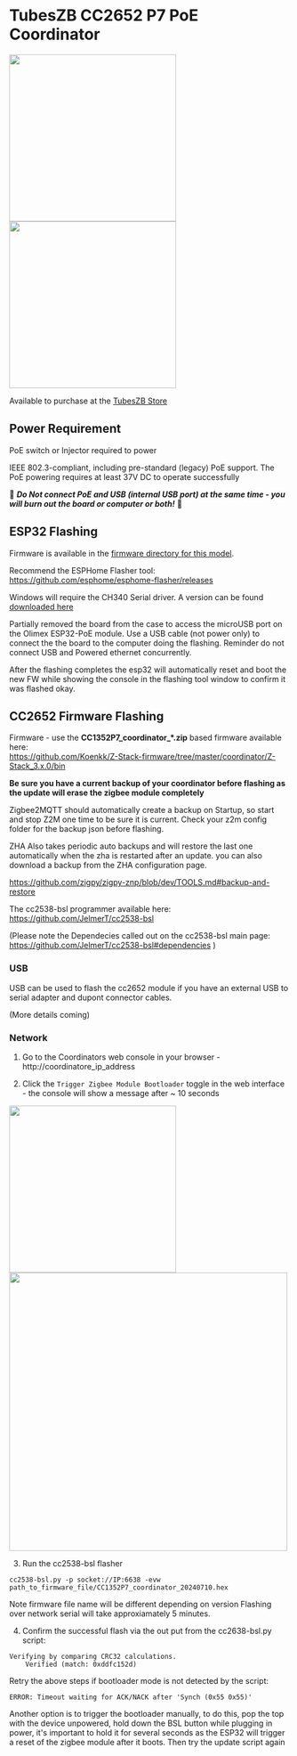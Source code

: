 # TubesZB CC2652 P7 PoE Coordinator

<p float="left">
 <img src="https://github.com/tube0013/tube_gateways/raw/main/models/current/tubeszb-cc2652-poe-2022/images/tubeszb-cc2652-poe-2022.webp" width="300" height = "300">
 <img src="https://github.com/tube0013/tube_gateways/raw/main/models/current/tubeszb-cc2652-poe-2022/images/tubeszb-cc2652-poe-2022_open.webp" width="300" height="300">
 </p>

 Available to purchase at the [TubesZB Store](https://tubeszb.com/product/cc2652p7-zigbee-to-poe-coordinator-2023/) 

## Power Requirement
PoE switch or Injector required to power

IEEE 802.3-compliant, including pre-standard (legacy) PoE support. The PoE powering requires at least 37V DC to operate successfully

🔴 **_Do Not connect PoE and USB (internal USB port) at the same time - you will burn out the board or computer or both!_** 🔴

## ESP32 Flashing

Firmware is available in the [firmware directory for this model](https://github.com/tube0013/tube_gateways/tree/main/models/current/tubeszb-cc2652-P7-poe-2023/firmware/esphome).

Recommend the ESPHome Flasher tool:
https://github.com/esphome/esphome-flasher/releases

Windows will require the CH340 Serial driver. A version can be found [downloaded here](https://www.olimex.com/Products/Breadboarding/BB-CH340T/resources/CH341SER.zip)

Partially removed the board from the case to access the microUSB port on the Olimex ESP32-PoE module. Use a USB cable (not power only) to connect the the board to the computer doing the flashing. Reminder do not connect USB and Powered ethernet concurrently.


After the flashing completes the esp32 will automatically reset and boot the new FW while showing the console in the flashing tool window to confirm it was flashed okay.


## CC2652 Firmware Flashing

Firmware - use the **CC1352P7_coordinator_*.zip** based firmware available here:  
https://github.com/Koenkk/Z-Stack-firmware/tree/master/coordinator/Z-Stack_3.x.0/bin

**Be sure you have a current backup of your coordinator before flashing as the update will erase the zigbee module completely** 

Zigbee2MQTT should automatically create a backup on Startup, so start and stop Z2M one time to be sure it is current. Check your z2m config folder for the backup json before flashing.

ZHA Also takes periodic auto backups and will restore the last one automatically when the zha is restarted after an update. you can also download a backup from the ZHA configuration page.

https://github.com/zigpy/zigpy-znp/blob/dev/TOOLS.md#backup-and-restore


The cc2538-bsl programmer available here: 
https://github.com/JelmerT/cc2538-bsl

(Please note the Dependecies called out on the cc2538-bsl main page: https://github.com/JelmerT/cc2538-bsl#dependencies )


### USB

USB can be used to flash the cc2652 module if you have an external USB to serial adapter and dupont connector cables.

(More details coming)

### Network

1. Go to the Coordinators web console in your browser - http://coordinatore_ip_address

2. Click the `Trigger Zigbee Module Bootloader` toggle in the web interface - the console will show a message after ~ 10 seconds

<img src="https://github.com/tube0013/tube_gateways/raw/main/images/cc2652_web2.png" width="300">

<img src="https://github.com/tube0013/tube_gateways/raw/main/images/cc2652_fw_debuglog.png" width="500">


3. Run the cc2538-bsl flasher
```
cc2538-bsl.py -p socket://IP:6638 -evw path_to_firmware_file/CC1352P7_coordinator_20240710.hex
```
Note firmware file name will be different depending on version
Flashing over network serial will take approxiamately 5 minutes.

4. Confirm the successful flash via the out put from the cc2638-bsl.py script:
```
Verifying by comparing CRC32 calculations.
    Verified (match: 0xddfc152d)
```

Retry the above steps if bootloader mode is not detected by the script:

```
ERROR: Timeout waiting for ACK/NACK after 'Synch (0x55 0x55)'
```

Another option is to trigger the bootloader manually, to do this, pop the top with the device unpowered, hold down the BSL button while plugging in power, it's important to hold it for several seconds as the ESP32 will trigger a reset of the zigbee module after it boots. Then try the update script again
